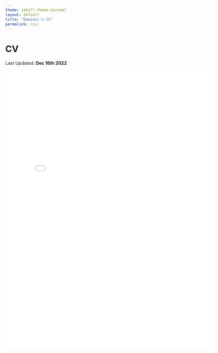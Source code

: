 ```yaml
---
theme: jekyll-theme-minimal
layout: default
title: "Dominic's CV"
permalink: /cv/
---
```


# CV

Last Updated: **Dec 16th 2022**

<embed src="/assets/img/cv-Dominic Teo.pdf" height="880" width="660">
